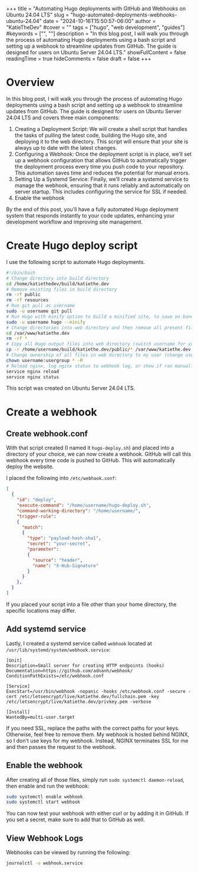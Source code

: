 +++
title = "Automating Hugo deployments with GitHub and Webhooks on Ubuntu 24.04 LTS"
slug = "hugo-automated-deployments-webhooks-ubuntu-24.04"
date = "2024-10-16T15:50:57-06:00"
author = "KatieTheDev"
#cover = ""
tags = ["hugo", "web development", "guides"]
#keywords = ["", ""]
description = "In this blog post, I will walk you through the process of automating Hugo deployments using a bash script and setting up a webhook to streamline updates from GitHub. The guide is designed for users on Ubuntu Server 24.04 LTS."
showFullContent = false
readingTime = true
hideComments = false
draft = false
+++
# Overview
In this blog post, I will walk you through the process of automating Hugo deployments using a bash script and setting up a webhook to streamline updates from GitHub. The guide is designed for users on Ubuntu Server 24.04 LTS and covers three main components:

1.	Creating a Deployment Script: We will create a shell script that handles the tasks of pulling the latest code, building the Hugo site, and deploying it to the web directory. This script will ensure that your site is always up to date with the latest changes.
2.	Configuring a Webhook: Once the deployment script is in place, we’ll set up a webhook configuration that allows GitHub to automatically trigger the deployment process every time you push code to your repository. This automation saves time and reduces the potential for manual errors.
3.	Setting Up a Systemd Service: Finally, we’ll create a systemd service to manage the webhook, ensuring that it runs reliably and automatically on server startup. This includes configuring the service for SSL if needed.
4.	Enable the webhook

By the end of this post, you’ll have a fully automated Hugo deployment system that responds instantly to your code updates, enhancing your development workflow and improving site management.
# Create Hugo deploy script
I use the following script to automate Hugo deployments. 
```bash
#!/bin/bash
# Change directory into build directory
cd /home/katiethedev/build/katiethe.dev
# Remove existing files in build directory
rm -rf public
rm -rf resources
# Run git pull as username 
sudo -u username git pull
# Run Hugo with minify option to build a minified site, to save on bandwidth and storage. For development purposes you can remove --minify.
sudo -u username hugo --minify
# Change directories into web directory and then remove all present files
cd /var/www/katiethe.dev
rm -rf *
# Copy all Hugo output files into web directory (switch username for your username)
cp -r /home/username/build/katiethe.dev/public/* /var/www/katiethe.dev
# Change ownership of all files in web directory to my user (change username to your username, change usergroup to your usergroup [usually the same as username])
chown username:usergroup * -R
# Reload nginx, log nginx status to webhook log, or show if ran manually
service nginx reload
service nginx status 
```
This script was created on Ubuntu Server 24.04 LTS.

# Create a webhook
## Create webhook.conf
With that script created (I named it `hugo-deploy.sh`) and placed into a directory of your choice, we can now create a webhook. GitHub will call this webhook every time code is pushed to GitHub. This will automatically deploy the website.

I placed the following into `/etc/webhook.conf`:
```json
[
  {
    "id": "deploy",
    "execute-command": "/home/username/hugo-deploy.sh",
    "command-working-directory": "/home/username/",
    "trigger-rule":
    {
      "match":
      {
        "type": "payload-hash-sha1",
        "secret": "your-secret",
        "parameter":
        {
          "source": "header",
          "name": "X-Hub-Signature"
        }
      }
    },
  }
]
```
If you placed your script into a file other than your home directory, the specific locations may differ.

## Add systemd service
Lastly, I created a systemd service called `webhook` located at `/usr/lib/systemd/system/webhook.service`:
```
[Unit]
Description=Small server for creating HTTP endpoints (hooks)
Documentation=https://github.com/adnanh/webhook/
ConditionPathExists=/etc/webhook.conf

[Service]
ExecStart=/usr/bin/webhook -nopanic -hooks /etc/webhook.conf -secure -cert /etc/letsencrypt/live/katiethe.dev/fullchain.pem -key /etc/letsencrypt/live/katiethe.dev/privkey.pem -verbose

[Install]
WantedBy=multi-user.target
```
If you need SSL, replace the paths with the correct paths for your keys. Otherwise, feel free to remove them. My webhook is hosted behind NGINX, so I don't use keys for my webhook. Instead, NGINX terminates SSL for me and then passes the request to the webhook.

## Enable the webhook
After creating all of those files, simply run `sudo systemctl daemon-reload`, then enable and run the webhook:
```bash
sudo systemctl enable webhook
sudo systemctl start webhook
```
You can now test your webhook with either curl or by adding it in GitHub. If you set a secret, make sure to add that to GitHub as well.

## View Webhook Logs
Webhooks can be viewed by running the following:
```bash
journalctl -u webhook.service
```
